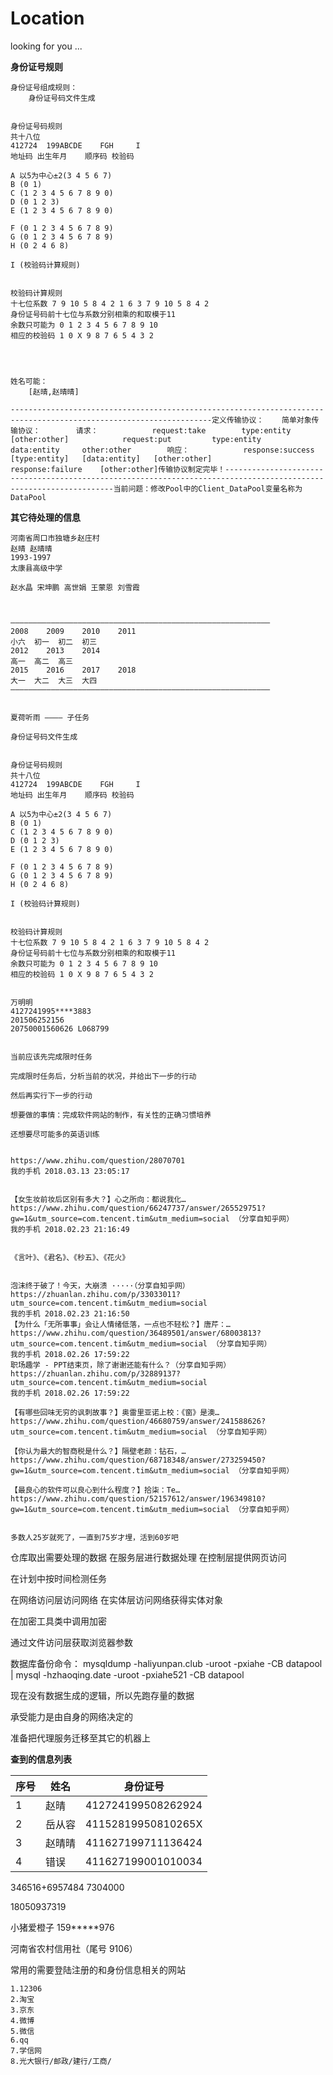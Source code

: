 # Location
looking for you ...



**身份证号规则**

```
身份证号组成规则：
	身份证号码文件生成


身份证号码规则
共十八位
412724	199ABCDE	FGH		I
地址码	出生年月	顺序码	校验码

A 以5为中心±2(3 4 5 6 7)
B (0 1)
C (1 2 3 4 5 6 7 8 9 0)
D (0 1 2 3)
E (1 2 3 4 5 6 7 8 9 0)

F (0 1 2 3 4 5 6 7 8 9)
G (0 1 2 3 4 5 6 7 8 9)
H (0 2 4 6 8)

I (校验码计算规则)


校验码计算规则
十七位系数 7 9 10 5 8 4 2 1 6 3 7 9 10 5 8 4 2
身份证号码前十七位与系数分别相乘的和取模于11
余数只可能为 0 1 2 3 4 5 6 7 8 9 10
相应的校验码 1 0 X 9 8 7 6 5 4 3 2  




姓名可能：
	[赵晴,赵晴晴]

```

```
-------------------------------------------------------------------------------------------------------------------定义传输协议：    简单对象传输协议：        请求：            request:take        type:entity     [other:other]            request:put         type:entity     data:entity     other:other        响应：            response:success    [type:entity]   [data:entity]   [other:other]            response:failure    [other:other]传输协议制定完毕！-------------------------------------------------------------------------------------------------------------------当前问题：修改Pool中的Client_DataPool变量名称为DataPool
```



**其它待处理的信息**

```
河南省周口市独塘乡赵庄村
赵晴 赵晴晴
1993-1997
太康县高级中学

赵水晶 宋坤鹏 高世娟 王蒙恩 刘雪霞



——————————————————————————————————————————————————————————
2008	2009	2010	2011
小六	初一	初二	初三
2012	2013	2014
高一	高二	高三
2015	2016	2017	2018
大一	大二	大三	大四
——————————————————————————————————————————————————————————


夏荷听雨 ———— 子任务

身份证号码文件生成


身份证号码规则
共十八位
412724	199ABCDE	FGH		I
地址码	出生年月	顺序码	校验码

A 以5为中心±2(3 4 5 6 7)
B (0 1)
C (1 2 3 4 5 6 7 8 9 0)
D (0 1 2 3)
E (1 2 3 4 5 6 7 8 9 0)

F (0 1 2 3 4 5 6 7 8 9)
G (0 1 2 3 4 5 6 7 8 9)
H (0 2 4 6 8)

I (校验码计算规则)


校验码计算规则
十七位系数 7 9 10 5 8 4 2 1 6 3 7 9 10 5 8 4 2
身份证号码前十七位与系数分别相乘的和取模于11
余数只可能为 0 1 2 3 4 5 6 7 8 9 10
相应的校验码 1 0 X 9 8 7 6 5 4 3 2  


万明明
4127241995****3883
201506252156
20750001560626 L068799


```

```
当前应该先完成限时任务

完成限时任务后，分析当前的状况，并给出下一步的行动

然后再实行下一步的行动

想要做的事情：完成软件网站的制作，有关性的正确习惯培养

还想要尽可能多的英语训练
				
				
https://www.zhihu.com/question/28070701
我的手机 2018.03.13 23:05:17


【女生妆前妆后区别有多大？】心之所向：都说我化… https://www.zhihu.com/question/66247737/answer/265529751?gw=1&utm_source=com.tencent.tim&utm_medium=social （分享自知乎网）
我的手机 2018.02.23 21:16:49


《言叶》、《君名》、《秒五》、《花火》


泡沫终于破了！今天，大崩溃 ·····（分享自知乎网）https://zhuanlan.zhihu.com/p/33033011?utm_source=com.tencent.tim&utm_medium=social
我的手机 2018.02.23 21:16:50
【为什么「无所事事」会让人情绪低落，一点也不轻松？】唐芹：… https://www.zhihu.com/question/36489501/answer/68003813?utm_source=com.tencent.tim&utm_medium=social （分享自知乎网）
我的手机 2018.02.26 17:59:22
职场趣学 - PPT结束页，除了谢谢还能有什么？（分享自知乎网）https://zhuanlan.zhihu.com/p/32889137?utm_source=com.tencent.tim&utm_medium=social
我的手机 2018.02.26 17:59:22

【有哪些回味无穷的讽刺故事？】奥雷里亚诺上校：《窗》是澳… https://www.zhihu.com/question/46680759/answer/241588626?utm_source=com.tencent.tim&utm_medium=social （分享自知乎网）

【你认为最大的智商税是什么？】隔壁老颜：钻石，… https://www.zhihu.com/question/68718348/answer/273259450?gw=1&utm_source=com.tencent.tim&utm_medium=social （分享自知乎网）

【最良心的软件可以良心到什么程度？】拾柒：Te… https://www.zhihu.com/question/52157612/answer/196349810?gw=1&utm_source=com.tencent.tim&utm_medium=social （分享自知乎网）


多数人25岁就死了，一直到75岁才埋，活到60岁吧
```


仓库取出需要处理的数据
在服务层进行数据处理
在控制层提供网页访问

在计划中按时间检测任务

在网络访问层访问网络
在实体层访问网络获得实体对象

在加密工具类中调用加密

通过文件访问层获取浏览器参数

数据库备份命令：
mysqldump -haliyunpan.club -uroot -pxiahe -CB datapool | mysql -hzhaoqing.date -uroot -pxiahe521 -CB datapool


现在没有数据生成的逻辑，所以先跑存量的数据


承受能力是由自身的网络决定的


准备把代理服务迁移至其它的机器上



**查到的信息列表**

| 序号 | 姓名   | 身份证号           |
| ---- | ------ | ------------------ |
| 1    | 赵晴   | 412724199508262924 |
| 2    | 岳从容 | 41152819950810265X |
| 3    | 赵晴晴 | 411627199711136424 |
| 4    | 错误   | 411627199001010034 |

346516+6957484
7304000

18050937319

小猪爱橙子
159*****976

河南省农村信用社（尾号 9106）

常用的需要登陆注册的和身份信息相关的网站

```
1.12306
2.淘宝
3.京东
4.微博
5.微信
6.qq
7.学信网
8.光大银行/邮政/建行/工商/
```

